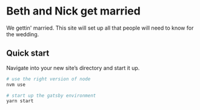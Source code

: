 # Beth and Nick get married

We gettin' married. This site will set up all that people will need to know for the wedding.

## Quick start

Navigate into your new site’s directory and start it up.

```sh
# use the right version of node
nvm use

# start up the gatsby environment
yarn start
```